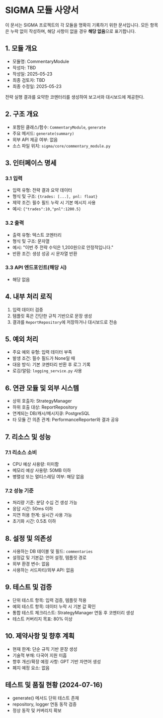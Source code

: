 # SIGMA 모듈 사양서

이 문서는 SIGMA 프로젝트의 각 모듈을 명확히 기록하기 위한 문서입니다. 모든 항목은 누락 없이 작성하며, 해당 사항이 없을 경우 **해당 없음**으로 표기합니다.

## 1. 모듈 개요
* 모듈명: CommentaryModule
* 작성자: TBD
* 작성일: 2025-05-23
* 최종 검토자: TBD
* 최종 수정일: 2025-05-23

전략 실행 결과를 요약한 코멘터리를 생성하여 보고서와 대시보드에 제공한다.

## 2. 구조 개요
* 포함된 클래스/함수: `CommentaryModule`, `generate`
* 주요 메서드: `generate(summary)`
* 외부 API 제공 여부: 없음
* 소스 파일 위치: `sigma/core/commentary_module.py`

## 3. 인터페이스 명세
### 3.1 입력
* 입력 유형: 전략 결과 요약 데이터
* 형식 및 구조: `{trades: [...], pnl: float}`
* 제약 조건: 필수 필드 누락 시 기본 메시지 사용
* 예시: `{"trades":10,"pnl":1200.5}`

### 3.2 출력
* 출력 유형: 텍스트 코멘터리
* 형식 및 구조: 문자열
* 예시: "이번 주 전략 수익은 1,200원으로 안정적입니다."
* 반환 조건: 생성 성공 시 문자열 반환

### 3.3 API 엔드포인트(해당 시)
* 해당 없음

## 4. 내부 처리 로직
1. 입력 데이터 검증
2. 템플릿 혹은 간단한 규칙 기반으로 문장 생성
3. 결과를 `ReportRepository`에 저장하거나 대시보드로 전송

## 5. 예외 처리
* 주요 예외 유형: 입력 데이터 부족
* 발생 조건: 필수 필드가 None일 때
* 대응 방식: 기본 코멘터리 반환 후 로그 기록
* 로깅/알림: `logging_service.py` 사용

## 6. 연관 모듈 및 외부 시스템
* 상위 호출자: StrategyManager
* 하위 호출 대상: ReportRepository
* 연계되는 DB/캐시/메시지큐: PostgreSQL
* 타 모듈 간 의존 관계: PerformanceReporter와 결과 공유

## 7. 리소스 및 성능
### 7.1 리소스 소비
* CPU 예상 사용량: 미미함
* 메모리 예상 사용량: 50MB 이하
* 병렬성 또는 멀티스레딩 여부: 해당 없음

### 7.2 성능 기준
* 처리량 기준: 분당 수십 건 생성 가능
* 응답 시간: 50ms 이하
* 지연 허용 한계: 실시간 사용 가능
* 초기화 시간: 0.5초 이하

## 8. 설정 및 의존성
* 사용하는 DB 테이블 및 필드: `commentaries`
* 설정값 및 기본값: 언어 설정, 템플릿 경로
* 외부 환경 변수: 없음
* 사용하는 서드파티/외부 API: 없음

## 9. 테스트 및 검증
* 단위 테스트 항목: 입력 검증, 템플릿 적용
* 예외 테스트 항목: 데이터 누락 시 기본 값 확인
* 통합 테스트 체크리스트: StrategyManager 연동 후 코멘터리 생성
* 테스트 커버리지 목표: 80% 이상

## 10. 제약사항 및 향후 계획
* 현재 한계: 단순 규칙 기반 문장 생성
* 기술적 부채: 다국어 지원 미흡
* 향후 개선/확장 예정 사항: GPT 기반 자연어 생성
* 폐지 예정 요소: 없음

## 테스트 및 품질 현황 (2024-07-16)

- generate() 메서드 단위 테스트 존재
- repository, logger 연동 동작 검증
- 정상 동작 및 커버리지 확보

